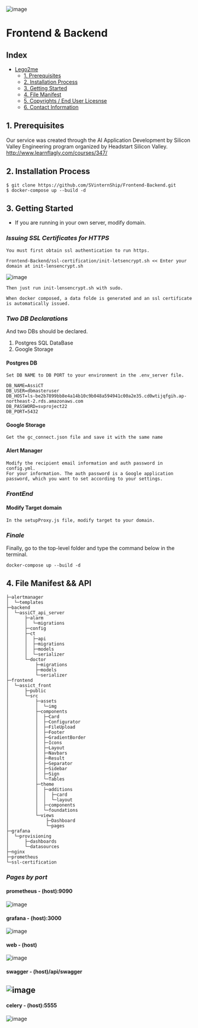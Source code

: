 ![image](https://user-images.githubusercontent.com/53938323/180675735-6d46cd47-6844-4174-a281-dcec6f71dba5.png)



# Frontend & Backend

## Index
- [Lego2me](#lego2me)
  - [1. Prerequisites](#1-prerequisites)
  - [2. Installation Process](#2-installation-process)
  - [3. Getting Started](#3-getting-started)
  - [4. File Manifest](#4-file-manifest)
  - [5. Copyrights / End User Licesnse](#5-copyrights--end-user-licesnse)
  - [6. Contact Information](#6-contact-information)

## 1. Prerequisites

Our service was created through the AI Application Development by Silicon Valley Engineering program organized by Headstart Silicon Valley.
http://www.learnflagly.com/courses/347/

## 2. Installation Process

```
$ git clone https://github.com/SVinternShip/Frontend-Backend.git
$ docker-compose up --build -d
```

## 3. Getting Started
- If you are running in your own server, modify domain.

### *Issuing SSL Certificates for HTTPS*

    You must first obtain ssl authentication to run https.
    
    Frontend-Backend/ssl-certification/init-letsencrypt.sh << Enter your domain at init-lensencrypt.sh
    
![image](https://user-images.githubusercontent.com/53938323/180370292-8915ef02-16bf-490a-b995-07582c8a186d.png)

    Then just run init-lensencrypt.sh with sudo. 
    
    When docker composed, a data folde is generated and an ssl certificate is automatically issued.
  
  
### *Two DB Declarations* 

  And two DBs should be declared.
  1. Postgres SQL DataBase
  2. Google Storage
  
#### Postgres DB 

    Set DB NAME to DB PORT to your environment in the .env_server file.
    
    DB_NAME=AssiCT
    DB_USER=dbmasteruser
    DB_HOST=ls-be2b7899bb8e4a14b10c9b048a594941c00a2e35.cd0wtijqfgih.ap-northeast-2.rds.amazonaws.com
    DB_PASSWORD=svproject22
    DB_PORT=5432
    
#### Google Storage

    Get the gc_connect.json file and save it with the same name
    
    
#### Alert Manager

    Modify the recipient email information and auth password in config.yml.
    For your information. The auth password is a Google application password, which you want to set according to your settings.
    
    
   

### *FrontEnd*

#### Modify Target domain

    In the setupProxy.js file, modify target to your domain.
    
    
### *Finale*

Finally, go to the top-level folder and type the command below in the terminal.
    
    docker-compose up --build -d


## 4. File Manifest && API
```
├─alertmanager
│  └─templates
├─backend
│  └─assiCT_api_server
│      ├─alarm
│      │  └─migrations
│      ├─config
│      ├─ct
│      │  ├─api
│      │  ├─migrations
│      │  ├─models
│      │  └─serializer
│      └─doctor
│          ├─migrations
│          ├─models
│          └─serializer
├─frontend
│  └─assict_front
│      ├─public
│      └─src
│          ├─assets
│          │  └─img
│          ├─components
│          │  ├─Card
│          │  ├─Configurator
│          │  ├─FileUpload
│          │  ├─Footer
│          │  ├─GradientBorder
│          │  ├─Icons
│          │  ├─Layout
│          │  ├─Navbars
│          │  ├─Result
│          │  ├─Separator
│          │  ├─Sidebar
│          │  ├─Sign
│          │  └─Tables
│          ├─theme
│          │  ├─additions
│          │  │  ├─card
│          │  │  └─layout
│          │  ├─components
│          │  └─foundations
│          └─views
│              ├─Dashboard
│              └─pages
├─grafana
│  └─provisioning
│      ├─dashboards
│      └─datasources
├─nginx
├─prometheus
└─ssl-certification
```    
    
### *Pages by port*

#### prometheus  - (host):9090
![image](https://user-images.githubusercontent.com/53938323/181163124-12b7092c-5b3c-4793-addd-18baad36bd08.png)
#### grafana - (host):3000
![image](https://user-images.githubusercontent.com/53938323/181163151-de6c168f-a266-4792-b28b-618a9d5afb6b.png)
#### web - (host)
![image](https://user-images.githubusercontent.com/53938323/181163082-98fbd1e5-5176-4e93-a55e-b7551aced112.png)
#### swagger - (host)/api/swagger
![image](https://user-images.githubusercontent.com/53938323/181163058-0baff6e9-f2d9-41b2-b610-68975d097917.png)
--------------------------------------------------
#### celery - (host):5555
![image](https://user-images.githubusercontent.com/53938323/181163021-a398b9c9-e742-4b8d-9e33-30521a89fd48.png)

